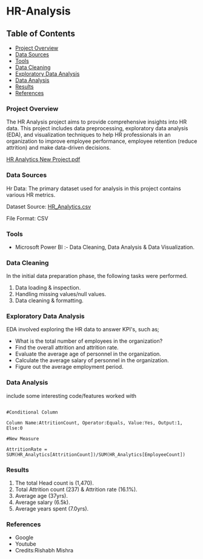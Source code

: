 # HR-Analysis

## Table of Contents

- [Project Overview](#project-overview)
- [Data Sources](#data-sources)
- [Tools](#tools)
- [Data Cleaning](#data-cleaning)
- [Exploratory Data Analysis](#exploratory-data-analysis)
- [Data Analysis](#data-analysis)
- [Results](#results)
- [References](#references)

### Project Overview

The HR Analysis project aims to provide comprehensive insights into HR data. This project includes data preprocessing, exploratory data analysis (EDA), and visualization techniques to help HR professionals in an organization to improve employee performance, employee retention (reduce attrition) and make data-driven decisions.

[HR Analytics New Project.pdf](https://github.com/user-attachments/files/16417351/HR.Analytics.New.Project.pdf)

### Data Sources

Hr Data: The primary dataset used for analysis in this project contains various HR metrics.

Dataset Source: [HR_Analytics.csv](https://github.com/user-attachments/files/16417990/HR_Analytics.csv)

File Format: CSV
 
### Tools

- Microsoft Power BI :- Data Cleaning, Data Analysis & Data Visualization.

### Data Cleaning

In the initial data preparation phase, the following tasks were performed.

1. Data loading & inspection.
2. Handling missing values/null values.
3. Data cleaning & formatting.

### Exploratory Data Analysis

EDA involved exploring the HR data to answer KPI's, such as;

- What is the total number of employees in the organization?
- Find the overall attrition and attrition rate.
- Evaluate the average age of personnel in the organization.
- Calculate the average salary of personnel in the organization.
- Figure out the average employment period.

### Data Analysis

include some interesting code/features worked with

```power bi

#Conditional Column

Column Name:AttritionCount, Operator:Equals, Value:Yes, Output:1, Else:0

#New Measure

AttritionRate = SUM(HR_Analytics[AttritionCount])/SUM(HR_Analytics[EmployeeCount])

```

### Results

1. The total Head count is (1,470).
2. Total Attrition count (237) & Attrition rate (16.1%).
3. Average age (37yrs).
4. Average salary (6.5k).
5. Average years spent (7.0yrs).

### References

- Google
- Youtube
- Credits:Rishabh Mishra

